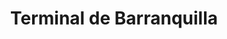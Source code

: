---
layout: terminal
title: Terminal de Barranquilla
description: Barranquilla es el mayor puerto de Colombia y la segunda ciudad más grande. También es un centro de transporte intermunicipal.
category: atlantico
h1: La terminal de transporte de Barranquilla
jpg: terminales/terminal-barranquilla.jpg
hero: terminales/terminal-barranquilla.webp
webps: terminales/terminal-barranquilla-376.webp
webpm: terminales/terminal-barranquilla-600.webp
webpb: terminales/terminal-barranquilla-800.webp
alt: Terminal de Barranquilla
logo: terminal-barranquilla-logo.webp
webp1: terminales/terminal-barranquilla-interior-600.webp
webp2: terminales/terminal-barranquilla-interior-376.webp
h2_1: Teléfono de la terminal de Barranquilla
h2_2: Tiquetes en la terminal de Barranquilla
p_1: "La terminal de Barranquilla está cerca al centro histórico. Es el centro de transporte de toda la región de la costa caribeña colombiana."
empresa1: Berlina
empresa2: Expreso Brasilia
empresa3: Coopetrans
empresa_img_1: terminales/terminal-barranquilla-berlina.webp
empresa_img_2: terminales/terminal-barranquilla-brasilia.webp
empresa_img_3: terminales/terminal-barranquilla-copetrans.webp
empresa1_telf: 3183414141
empresa2_telf: 6053230042
empresa3_telf: 3133335669
contacto: https://www.ttbaq.com.co/formulario-de-peticion-queja-reclamo-sugerencia-o-denuncia/
pdf: pdf-terminal-barranquilla.pdf
iframe: '<iframe src="https://www.google.com/maps/embed?pb=!1m18!1m12!1m3!1d15670.857458219616!2d-74.81055916044922!3d10.9092989!2m3!1f0!2f0!3f0!3m2!1i1024!2i768!4f13.1!3m3!1m2!1s0x8ef5d3318eb2823b%3A0xfe6b61c53291e62f!2sTerminal%20Metropolitana%20de%20Transportes%20de%20Barranquilla%20S.A!5e0!3m2!1ses!2sco!4v1676584978335!5m2!1ses!2sco" width="100%" height="450" style="border:0;" allowfullscreen="" loading="lazy" referrerpolicy="no-referrer-when-downgrade"></iframe>'
json-terminal: true
direccion: 'Carrera 14 # 54 - 98'
telefono: 6053230034
telefono2: 3045329102
email: info@ttbaq.com
maps: https://goo.gl/maps/duaLZcQFTz9LAM1U8
ciudad: Barranquilla
depto: Atlántico
postal: 080003
calificacion: 4.1
reviews: 950
latitude: 10.9557867
longitude: -74.8357789
permalink: /terminal-de-barranquilla
---